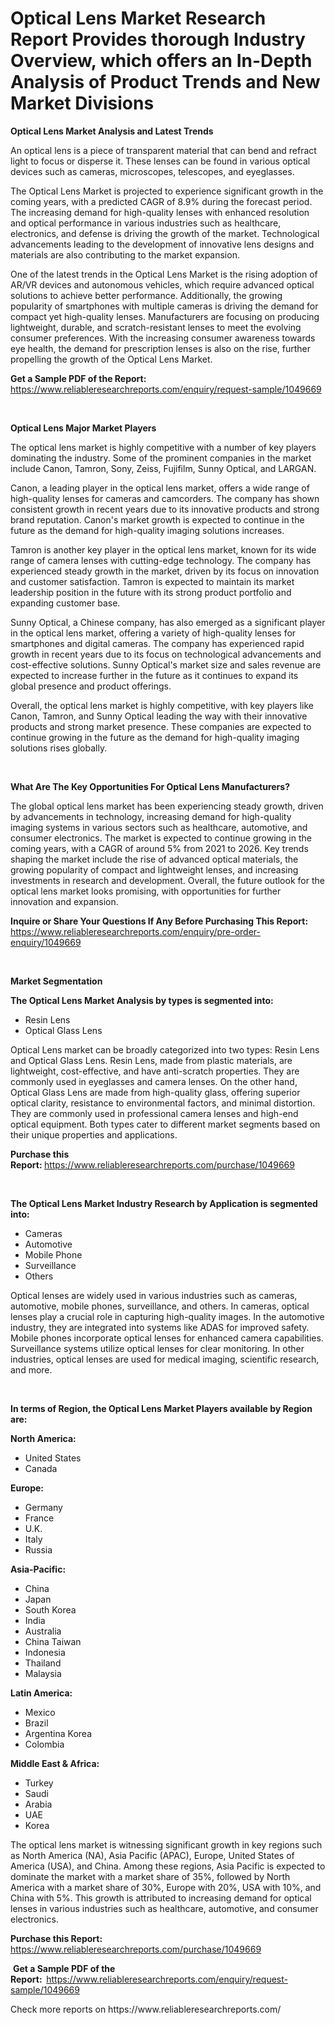 <p><h1>Optical Lens Market Research Report Provides thorough Industry Overview, which offers an In-Depth Analysis of Product Trends and New Market Divisions</h1></p><p><strong>Optical Lens Market Analysis and Latest Trends</strong></p>
<p><p>An optical lens is a piece of transparent material that can bend and refract light to focus or disperse it. These lenses can be found in various optical devices such as cameras, microscopes, telescopes, and eyeglasses.</p><p>The Optical Lens Market is projected to experience significant growth in the coming years, with a predicted CAGR of 8.9% during the forecast period. The increasing demand for high-quality lenses with enhanced resolution and optical performance in various industries such as healthcare, electronics, and defense is driving the growth of the market. Technological advancements leading to the development of innovative lens designs and materials are also contributing to the market expansion.</p><p>One of the latest trends in the Optical Lens Market is the rising adoption of AR/VR devices and autonomous vehicles, which require advanced optical solutions to achieve better performance. Additionally, the growing popularity of smartphones with multiple cameras is driving the demand for compact yet high-quality lenses. Manufacturers are focusing on producing lightweight, durable, and scratch-resistant lenses to meet the evolving consumer preferences. With the increasing consumer awareness towards eye health, the demand for prescription lenses is also on the rise, further propelling the growth of the Optical Lens Market.</p></p>
<p><strong>Get a Sample PDF of the Report:&nbsp;</strong> <a href="https://www.reliableresearchreports.com/enquiry/request-sample/1049669">https://www.reliableresearchreports.com/enquiry/request-sample/1049669</a></p>
<p>&nbsp;</p>
<p><strong>Optical Lens Major Market Players</strong></p>
<p><p>The optical lens market is highly competitive with a number of key players dominating the industry. Some of the prominent companies in the market include Canon, Tamron, Sony, Zeiss, Fujifilm, Sunny Optical, and LARGAN.</p><p>Canon, a leading player in the optical lens market, offers a wide range of high-quality lenses for cameras and camcorders. The company has shown consistent growth in recent years due to its innovative products and strong brand reputation. Canon's market growth is expected to continue in the future as the demand for high-quality imaging solutions increases.</p><p>Tamron is another key player in the optical lens market, known for its wide range of camera lenses with cutting-edge technology. The company has experienced steady growth in the market, driven by its focus on innovation and customer satisfaction. Tamron is expected to maintain its market leadership position in the future with its strong product portfolio and expanding customer base.</p><p>Sunny Optical, a Chinese company, has also emerged as a significant player in the optical lens market, offering a variety of high-quality lenses for smartphones and digital cameras. The company has experienced rapid growth in recent years due to its focus on technological advancements and cost-effective solutions. Sunny Optical's market size and sales revenue are expected to increase further in the future as it continues to expand its global presence and product offerings.</p><p>Overall, the optical lens market is highly competitive, with key players like Canon, Tamron, and Sunny Optical leading the way with their innovative products and strong market presence. These companies are expected to continue growing in the future as the demand for high-quality imaging solutions rises globally.</p></p>
<p>&nbsp;</p>
<p><strong>What Are The Key Opportunities For Optical Lens Manufacturers?</strong></p>
<p><p>The global optical lens market has been experiencing steady growth, driven by advancements in technology, increasing demand for high-quality imaging systems in various sectors such as healthcare, automotive, and consumer electronics. The market is expected to continue growing in the coming years, with a CAGR of around 5% from 2021 to 2026. Key trends shaping the market include the rise of advanced optical materials, the growing popularity of compact and lightweight lenses, and increasing investments in research and development. Overall, the future outlook for the optical lens market looks promising, with opportunities for further innovation and expansion.</p></p>
<p><strong>Inquire or Share Your Questions If Any Before Purchasing This Report:</strong> <a href="https://www.reliableresearchreports.com/enquiry/pre-order-enquiry/1049669">https://www.reliableresearchreports.com/enquiry/pre-order-enquiry/1049669</a></p>
<p>&nbsp;</p>
<p><strong>Market Segmentation</strong></p>
<p><strong>The Optical Lens Market Analysis by types is segmented into:</strong></p>
<p><ul><li>Resin Lens</li><li>Optical Glass Lens</li></ul></p>
<p><p>Optical Lens market can be broadly categorized into two types: Resin Lens and Optical Glass Lens. Resin Lens, made from plastic materials, are lightweight, cost-effective, and have anti-scratch properties. They are commonly used in eyeglasses and camera lenses. On the other hand, Optical Glass Lens are made from high-quality glass, offering superior optical clarity, resistance to environmental factors, and minimal distortion. They are commonly used in professional camera lenses and high-end optical equipment. Both types cater to different market segments based on their unique properties and applications.</p></p>
<p><strong>Purchase this Report:&nbsp;</strong><a href="https://www.reliableresearchreports.com/purchase/1049669">https://www.reliableresearchreports.com/purchase/1049669</a></p>
<p>&nbsp;</p>
<p><strong>The Optical Lens Market Industry Research by Application is segmented into:</strong></p>
<p><ul><li>Cameras</li><li>Automotive</li><li>Mobile Phone</li><li>Surveillance</li><li>Others</li></ul></p>
<p><p>Optical lenses are widely used in various industries such as cameras, automotive, mobile phones, surveillance, and others. In cameras, optical lenses play a crucial role in capturing high-quality images. In the automotive industry, they are integrated into systems like ADAS for improved safety. Mobile phones incorporate optical lenses for enhanced camera capabilities. Surveillance systems utilize optical lenses for clear monitoring. In other industries, optical lenses are used for medical imaging, scientific research, and more.</p></p>
<p>&nbsp;</p>
<p><strong>In terms of Region, the Optical Lens Market Players available by Region are:</strong></p>
<p>
    <p> <strong> North America: </strong>
        <ul>
            <li>United States</li>
            <li>Canada</li>
        </ul>
        </p> 
    <p> <strong> Europe: </strong>
        <ul>
            <li>Germany</li>
            <li>France</li>
            <li>U.K.</li>
            <li>Italy</li>
            <li>Russia</li>
        </ul>
        </p> 
    <p> <strong> Asia-Pacific: </strong>
        <ul>
            <li>China</li>
            <li>Japan</li>
            <li>South Korea</li>
            <li>India</li>
            <li>Australia</li>
            <li>China Taiwan</li>
            <li>Indonesia</li>
            <li>Thailand</li>
            <li>Malaysia</li>
        </ul>
        </p> 
    <p> <strong> Latin America: </strong>
        <ul>
            <li>Mexico</li>
            <li>Brazil</li>
            <li>Argentina Korea</li>
            <li>Colombia</li>
        </ul>
        </p> 
    <p> <strong> Middle East & Africa: </strong>
        <ul>
            <li>Turkey</li>
            <li>Saudi</li>
            <li>Arabia</li>
            <li>UAE</li>
            <li>Korea</li>
        </ul>
    </p>
    </p>
<p><p>The optical lens market is witnessing significant growth in key regions such as North America (NA), Asia Pacific (APAC), Europe, United States of America (USA), and China. Among these regions, Asia Pacific is expected to dominate the market with a market share of 35%, followed by North America with a market share of 30%, Europe with 20%, USA with 10%, and China with 5%. This growth is attributed to increasing demand for optical lenses in various industries such as healthcare, automotive, and consumer electronics.</p></p>
<p><strong>Purchase this Report: </strong><a href="https://www.reliableresearchreports.com/purchase/1049669">https://www.reliableresearchreports.com/purchase/1049669</a></p>
<p>&nbsp;<strong>Get a Sample PDF of the Report:&nbsp;&nbsp;</strong><a href="https://www.reliableresearchreports.com/enquiry/request-sample/1049669">https://www.reliableresearchreports.com/enquiry/request-sample/1049669</a></p>
<p><strong></strong></p>
<p>Check more reports on https://www.reliableresearchreports.com/</p>